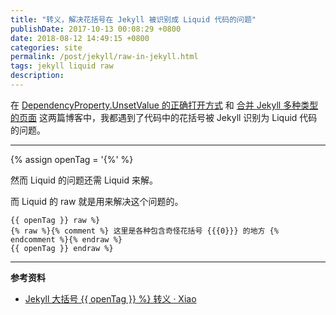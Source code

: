 ```yaml
---
title: "转义，解决花括号在 Jekyll 被识别成 Liquid 代码的问题"
publishDate: 2017-10-13 00:08:29 +0800
date: 2018-08-12 14:49:15 +0800
categories: site
permalink: /post/jekyll/raw-in-jekyll.html
tags: jekyll liquid raw
description: 
---
```


在 [DependencyProperty.UnsetValue 的正确打开方式](/post/xaml/how-to-use-dependencyproperty-unsetvalue.html) 和 [合并 Jekyll 多种类型的页面](/post/jekyll/jekyll-concat.html) 这两篇博客中，我都遇到了代码中的花括号被 Jekyll 识别为 Liquid 代码的问题。

---

{% assign openTag = '{%' %}

然而 Liquid 的问题还需 Liquid 来解。

而 Liquid 的 raw 就是用来解决这个问题的。

```
{{ openTag }} raw %}
{% raw %}{% comment %} 这里是各种包含奇怪花括号 {{{0}}} 的地方 {% endcomment %}{% endraw %}
{{ openTag }} endraw %}
```

---

**参考资料**

- [Jekyll 大括号 {{ openTag }} %} 转义 · Xiao](http://xiaohuang.rocks/2016/03/16/b-jekyll/)
